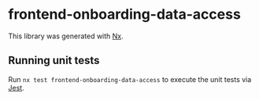 # frontend-onboarding-data-access

This library was generated with [Nx](https://nx.dev).

## Running unit tests

Run `nx test frontend-onboarding-data-access` to execute the unit tests via [Jest](https://jestjs.io).
